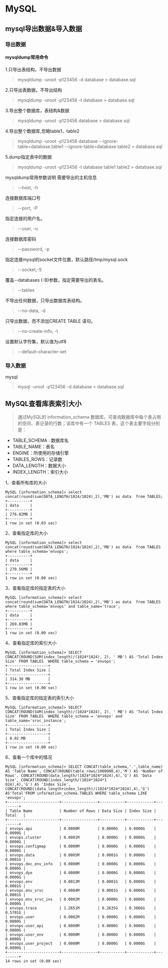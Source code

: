 # MySQL 

## mysql导出数据&导入数据

### 导出数据

#### mysqldump常用命令

1.只导出表结构，不导出数据

> mysqldump -uroot -p123456 -d database > database.sql

2.只导出表数据，不导出结构

> mysqldump -uroot -p123456 -t database > database.sql

3.导出整个数据库，表结构&数据

> mysqldump -uroot -p123456 database > database.sql

4.导出整个数据库,忽略table1，table2

> mysqldump -uroot -p123456 database --ignore-table=database.table1 --ignore-table=database.table2 > database.sql

5.dump指定表中的数据

> mysqldump -uroot -p123456 -t database table1 table2 > database.sql

mysqldump常用参数说明
需要导出的主机信息

> --host, -h

连接数据库端口号

> --port, -P

指定连接的用户名。

> --user, -u

连接数据库密码

> --password, -p

指定连接mysql的socket文件位置，默认路径/tmp/mysql.sock

> --socket,-S

覆盖--databases (-B)参数，指定需要导出的表名。

> --tables

不导出任何数据，只导出数据库表结构。

> --no-data, -d

只导出数据，而不添加CREATE TABLE 语句。

> --no-create-info, -t

设置默认字符集，默认值为utf8

> --default-character-set


### 导入数据
mysql
> mysql -uroot -p123456 -d database < database.sql


## MySQL查看库表索引大小

> 通过MySQL的 information_schema 数据库，可查询数据库中每个表占用的空间、表记录的行数；该库中有一个 TABLES 表，这个表主要字段分别是：

- TABLE_SCHEMA : 数据库名
- TABLE_NAME：表名
- ENGINE：所使用的存储引擎
- TABLES_ROWS：记录数
- DATA_LENGTH：数据大小
- INDEX_LENGTH：索引大小


1、查看所有库的大小

```
MySQL [information_schema]> select concat(round(sum(DATA_LENGTH/1024/1024),2),'MB') as data  from TABLES;
+----------+
| data     |
+----------+
| 276.82MB |
+----------+
1 row in set (0.03 sec)
```

2、查看指定库的大小

```
MySQL [information_schema]> select concat(round(sum(DATA_LENGTH/1024/1024),2),'MB') as data  from TABLES where table_schema='envops';
+----------+
| data     |
+----------+
| 270.56MB |
+----------+
1 row in set (0.00 sec)
```

3、查看指定库的指定表的大小

```
MySQL [information_schema]> select concat(round(sum(DATA_LENGTH/1024/1024),2),'MB') as data  from TABLES where table_schema='envops' and table_name='trace';
+----------+
| data     |
+----------+
| 269.83MB |
+----------+
1 row in set (0.00 sec)
```

4、查看指定库的索引大小

```
MySQL [information_schema]> SELECT CONCAT(ROUND(SUM(index_length)/(1024*1024), 2), ' MB') AS 'Total Index Size' FROM TABLES  WHERE table_schema = 'envops'; 
+------------------+
| Total Index Size |
+------------------+
| 314.30 MB        |
+------------------+
1 row in set (0.00 sec)
```

5、查看指定库的指定表的索引大小

```
MySQL [information_schema]> SELECT CONCAT(ROUND(SUM(index_length)/(1024*1024), 2), ' MB') AS 'Total Index Size' FROM TABLES  WHERE table_schema = 'envops' and table_name='srvc_instance'; 
+------------------+
| Total Index Size |
+------------------+
| 0.02 MB          |
+------------------+
1 row in set (0.00 sec)
```

6、查看一个库中的情况

```
MySQL [information_schema]> SELECT CONCAT(table_schema,'.',table_name) AS 'Table Name', CONCAT(ROUND(table_rows/1000000,4),'M') AS 'Number of Rows', CONCAT(ROUND(data_length/(1024*1024*1024),4),'G') AS 'Data Size', CONCAT(ROUND(index_length/(1024*1024*1
024),4),'G') AS 'Index Size', CONCAT(ROUND((data_length+index_length)/(1024*1024*1024),4),'G') AS'Total'FROM information_schema.TABLES WHERE table_schema LIKE 'envops';
+-----------------------+----------------+-----------+------------+---------+
| Table Name            | Number of Rows | Data Size | Index Size | Total   |
+-----------------------+----------------+-----------+------------+---------+
| envops.api            | 0.0000M        | 0.0000G   | 0.0000G    | 0.0000G |
| envops.cluster        | 0.0001M        | 0.0000G   | 0.0000G    | 0.0000G |
| envops.configmap      | 0.0000M        | 0.0000G   | 0.0000G    | 0.0000G |
| envops.data           | 0.0005M        | 0.0001G   | 0.0000G    | 0.0001G |
| envops.doc_env_info   | 0.0000M        | 0.0000G   | 0.0000G    | 0.0000G |
| envops.dye            | 0.0000M        | 0.0000G   | 0.0000G    | 0.0000G |
| envops.env            | 0.0013M        | 0.0001G   | 0.0000G    | 0.0001G |
| envops.env_srvc       | 0.0004M        | 0.0001G   | 0.0000G    | 0.0001G |
| envops.env_srvc_ins   | 0.0002M        | 0.0000G   | 0.0000G    | 0.0000G |
| envops.trace          | 1.2651M        | 0.2635G   | 0.3066G    | 0.5701G |
| envops.user           | 0.0002M        | 0.0000G   | 0.0000G    | 0.0000G |
| envops.user_api       | 0.0000M        | 0.0000G   | 0.0000G    | 0.0000G |
| envops.user_env       | 0.0000M        | 0.0000G   | 0.0000G    | 0.0000G |
| envops.user_project   | 0.0000M        | 0.0000G   | 0.0000G    | 0.0000G |
+-----------------------+----------------+-----------+------------+---------+
14 rows in set (0.00 sec)
```
